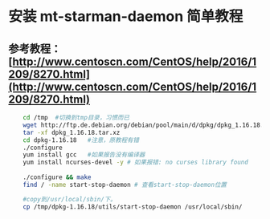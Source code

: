 #  安装 mt-starman-daemon 简单教程
## 参考教程： [http://www.centoscn.com/CentOS/help/2016/1209/8270.html](http://www.centoscn.com/CentOS/help/2016/1209/8270.html)
    
```sh
    cd /tmp  #切换到tmp目录，习惯而已     
    wget http://ftp.de.debian.org/debian/pool/main/d/dpkg/dpkg_1.16.18.tar.xz    
    tar -xf dpkg_1.16.18.tar.xz       
    cd dpkg-1.16.18   #注意，原教程有错    
    ./configure   
    yum install gcc   #如果报告没有编译器 
    yum install ncurses-devel -y # 如果报错: no curses library found
  
    ./configure && make
    find / -name start-stop-daemon # 查看start-stop-daemon位置

    #copy到/usr/local/sbin/下。
    cp /tmp/dpkg-1.16.18/utils/start-stop-daemon /usr/local/sbin/
    
```
